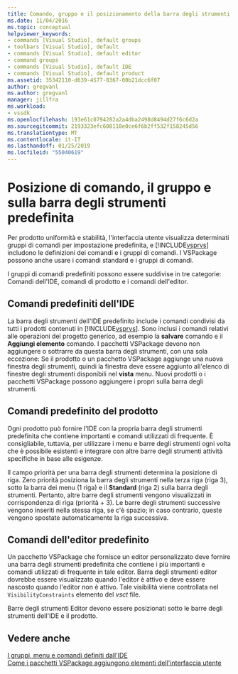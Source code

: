 ```yaml
---
title: Comando, gruppo e il posizionamento della barra degli strumenti predefiniti | Microsoft Docs
ms.date: 11/04/2016
ms.topic: conceptual
helpviewer_keywords:
- commands [Visual Studio], default groups
- toolbars [Visual Studio], default
- commands [Visual Studio], default editor
- command groups
- commands [Visual Studio], default IDE
- commands [Visual Studio], default product
ms.assetid: 35342110-d639-4577-8367-00b21dcc6f07
author: gregvanl
ms.author: gregvanl
manager: jillfra
ms.workload:
- vssdk
ms.openlocfilehash: 193e61c0794282a2a4dba2498d8494d27f6c6d2a
ms.sourcegitcommit: 2193323efc608118e0ce6f6b2ff532f158245d56
ms.translationtype: MT
ms.contentlocale: it-IT
ms.lasthandoff: 01/25/2019
ms.locfileid: "55040619"
---
```

# <a name="default-command-group-and-toolbar-placement"></a>Posizione di comando, il gruppo e sulla barra degli strumenti predefinita
Per prodotto uniformità e stabilità, l'interfaccia utente visualizza determinati gruppi di comandi per impostazione predefinita, e [!INCLUDE[vsprvs](../../code-quality/includes/vsprvs_md.md)] includono le definizioni dei comandi e i gruppi di comandi. I VSPackage possono anche usare i comandi standard e i gruppi di comandi.  
  
 I gruppi di comandi predefiniti possono essere suddivise in tre categorie: Comandi dell'IDE, comandi di prodotto e i comandi dell'editor.  
  
## <a name="default-ide-commands"></a>Comandi predefiniti dell'IDE  
 La barra degli strumenti dell'IDE predefinito include i comandi condivisi da tutti i prodotti contenuti in [!INCLUDE[vsprvs](../../code-quality/includes/vsprvs_md.md)]. Sono inclusi i comandi relativi alle operazioni del progetto generico, ad esempio la **salvare** comando e il **Aggiungi elemento** comando. I pacchetti VSPackage devono non aggiungere o sottrarre da questa barra degli strumenti, con una sola eccezione: Se il prodotto o un pacchetto VSPackage aggiunge una nuova finestra degli strumenti, quindi la finestra deve essere aggiunto all'elenco di finestre degli strumenti disponibili nel **vista** menu. Nuovi prodotti o i pacchetti VSPackage possono aggiungere i propri sulla barra degli strumenti.  
  
## <a name="default-product-commands"></a>Comandi predefinito del prodotto  
 Ogni prodotto può fornire l'IDE con la propria barra degli strumenti predefinita che contiene importanti e comandi utilizzati di frequente. È consigliabile, tuttavia, per utilizzare i menu e barre degli strumenti ogni volta che è possibile esistenti e integrare con altre barre degli strumenti attività specifiche in base alle esigenze.  
  
 Il campo priorità per una barra degli strumenti determina la posizione di riga. Zero priorità posiziona la barra degli strumenti nella terza riga (riga 3), sotto la barra dei menu (1 riga) e il **Standard** (riga 2) sulla barra degli strumenti. Pertanto, altre barre degli strumenti vengono visualizzati in corrispondenza di riga (priorità + 3). Le barre degli strumenti successive vengono inseriti nella stessa riga, se c'è spazio; in caso contrario, queste vengono spostate automaticamente la riga successiva.  
  
## <a name="default-editor-commands"></a>Comandi dell'editor predefinito  
 Un pacchetto VSPackage che fornisce un editor personalizzato deve fornire una barra degli strumenti predefinita che contiene i più importanti e comandi utilizzati di frequente in tale editor. Barra degli strumenti editor dovrebbe essere visualizzato quando l'editor è attivo e deve essere nascosto quando l'editor non è attivo. Tale visibilità viene controllata nel `VisibilityConstraints` elemento del *vsct* file.  
  
 Barre degli strumenti Editor devono essere posizionati sotto le barre degli strumenti dell'IDE e il prodotto.  
  
## <a name="see-also"></a>Vedere anche  
 [I gruppi, menu e comandi definiti dall'IDE](../../extensibility/internals/ide-defined-commands-menus-and-groups.md)   
 [Come i pacchetti VSPackage aggiungono elementi dell'interfaccia utente](../../extensibility/internals/how-vspackages-add-user-interface-elements.md)